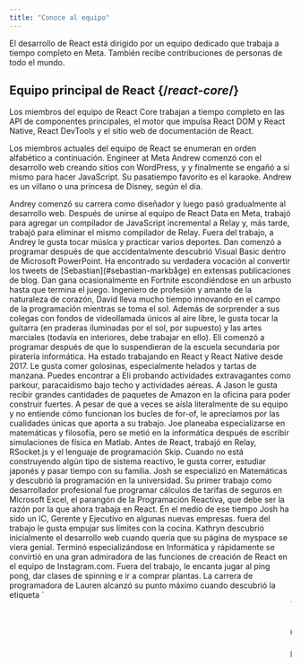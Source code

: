 ```yaml
---
title: "Conoce al equipo"
---
```


<Intro>

El desarrollo de React está dirigido por un equipo dedicado que trabaja a tiempo completo en Meta. También recibe contribuciones de personas de todo el mundo.

</Intro>

## Equipo principal de React {/*react-core*/}

Los miembros del equipo de React Core trabajan a tiempo completo en las API de componentes principales, el motor que impulsa React DOM y React Native, React DevTools y el sitio web de documentación de React.

Los miembros actuales del equipo de React se enumeran en orden alfabético a continuación.
Engineer at Meta
<TeamMember name="Andrew Clark" permalink="andrew-clark" photo="/images/team/acdlite.jpg" github="acdlite" twitter="acdlite" title="Ingeniero en Vercel">
    Andrew comenzó con el desarrollo web creando sitios con WordPress, y y finalmente se engañó a sí mismo para hacer JavaScript. Su pasatiempo favorito es el karaoke. Andrew es un villano o una princesa de Disney, según el día.
</TeamMember>

<TeamMember name="Andrey Lunyov" permalink="andrey-lunyov" photo="/images/team/andrey-lunyov.jpg" github="alunyov" twitter="alunyov" title="Ingeniero en Meta">
    Andrey comenzó su carrera como diseñador y luego pasó gradualmente al desarrollo web. Después de unirse al equipo de React Data en Meta, trabajó para agregar un compilador de JavaScript incremental a Relay y, más tarde, trabajó para eliminar el mismo compilador de Relay. Fuera del trabajo, a Andrey le gusta tocar música y practicar varios deportes.
</TeamMember>

<TeamMember name="Dan Abramov" permalink="dan-abramov" photo="/images/team/gaearon.jpg" github="gaearon" twitter="dan_abramov" title="Ingeniero en Meta">
    Dan comenzó a programar después de que accidentalmente descubrió Visual Basic dentro de Microsoft PowerPoint. Ha encontrado su verdadera vocación al convertir los tweets de [Sebastian](#sebastian-markbåge) en extensas publicaciones de blog. Dan gana ocasionalmente en Fortnite escondiéndose en un arbusto hasta que termina el juego.
</TeamMember>

<TeamMember name="Dave McCabe" permalink="dave-mccabe" photo="/images/team/dave-mccabe.jpg" github="davidmccabe" twitter="mcc_abe" title="Ingeniero en Meta">
    Ingeniero de profesión y amante de la naturaleza de corazón, David lleva mucho tiempo innovando en el campo de la programación mientras se toma el sol. Además de sorprender a sus colegas con fondos de videollamada únicos al aire libre, le gusta tocar la guitarra (en praderas iluminadas por el sol, por supuesto) y las artes marciales (todavía en interiores, debe trabajar en ello).
</TeamMember>

<TeamMember name="Eli White" permalink="eli-white" photo="/images/team/eli-white.jpg" github="TheSavior" twitter="Eli_White" title="Gerente de ingeniería en Meta">
    Eli comenzó a programar después de que lo suspendieran de la escuela secundaria por piratería informática. Ha estado trabajando en React y React Native desde 2017. Le gusta comer golosinas, especialmente helados y tartas de manzana. Puedes encontrar a Eli probando actividades extravagantes como parkour, paracaidismo bajo techo y actividades aéreas.
</TeamMember>

<TeamMember name="Jason Bonta" permalink="jason-bonta" photo="/images/team/jasonbonta.jpg" title="Gerente de ingeniería en Meta">
    A Jason le gusta recibir grandes cantidades de paquetes de Amazon en la oficina para poder construir fuertes. A pesar de que a veces se aísla literalmente de su equipo y no entiende cómo funcionan los bucles de for-of, le apreciamos por las cualidades únicas que aporta a su trabajo.
</TeamMember>

<TeamMember name="Joe Savona" permalink="joe-savona" photo="/images/team/joe.jpg" github="josephsavona" twitter="en_JS" title="Ingeniero en Meta">
    Joe planeaba especializarse en matemáticas y filosofía, pero se metió en la informática después de escribir simulaciones de física en Matlab. Antes de React, trabajó en Relay, RSocket.js y el lenguaje de programación Skip. Cuando no está construyendo algún tipo de sistema reactivo, le gusta correr, estudiar japonés y pasar tiempo con su familia.
</TeamMember>

<TeamMember name="Josh Story" permalink="josh-story" photo="/images/team/josh.jpg" github="gnoff" twitter="joshcstory" title="Ingeniero en Vercel">
    Josh se especializó en Matemáticas y descubrió la programación en la universidad. Su primer trabajo como desarrollador profesional fue programar cálculos de tarifas de seguros en Microsoft Excel, el parangón de la Programación Reactiva, que debe ser la razón por la que ahora trabaja en React. En el medio de ese tiempo Josh ha sido un IC, Gerente y Ejecutivo en algunas nuevas empresas. fuera del trabajo le gusta empujar sus límites con la cocina.
</TeamMember>

<TeamMember name="Kathryn Middleton" permalink="kathryn-middleton" photo="/images/team/kathryn-middleton.jpg" github="kmiddleton14" twitter="kmiddleton14" title="Gerente de ingeniería en Meta">
    Kathryn descubrió inicialmente el desarrollo web cuando quería que su página de myspace se viera genial. Terminó especializándose en Informática y rápidamente se convirtió en una gran admiradora de las funciones de creación de React en el equipo de Instagram.com. Fuera del trabajo, le encanta jugar al ping pong, dar clases de spinning e ir a comprar plantas.
</TeamMember>

<TeamMember name="Lauren Tan" permalink="lauren-tan" photo="/images/team/lauren.jpg" github="poteto" twitter="potetotes" personal="no.lol" title="Ingeniera en Meta">
    La carrera de programadora de Lauren alcanzó su punto máximo cuando descubrió la etiqueta `<marquee>`. Ha estado persiguiendo ese momento desde entonces. Cuando no está añadiendo errores a React, disfruta lanzando memes descarados en el chat y jugando a demasiados videojuegos con su pareja y su perra Zelda.
</TeamMember>

<TeamMember name="Luna Ruan" permalink="luna-ruan" photo="/images/team/lunaruan.jpg" github="lunaruan" twitter="lunaruan" title="Ingeniera Independiente">
    Luna aprendió a programar porque pensaba que significaba crear videojuegos. En lugar de eso, acabó trabajando en la aplicación web Pinterest, y ahora en el propio React. Luna ya no quiere crear videojuegos, pero planea dedicarse a la escritura creativa si alguna vez se aburre.
</TeamMember>

<TeamMember name="Luna Wei" permalink="luna-wei" photo="/images/team/luna-wei.jpg" github="lunaleaps" twitter="lunaleaps" title="Ingeniera en Meta">
    Luna aprendió por primera vez los fundamentos de Python de la mano de su padre cuando tenia 6. Desde entonces, ha sido imparable. Luna aspira a ser una generación Z, y el camino hacia el éxito está pavimentado con la defensa del medio ambiente, la jardinería urbana y mucho tiempo de calidad con su Voo-Doo'd (como se muestra en la imagen).
</TeamMember>

<TeamMember name="Matt Carroll" permalink="matt-carroll" photo="/images/team/matt-carroll.png" github="mattcarrollcode" twitter="mattcarrollcode" title="Defensor del Desarrollador en Meta">
    Matt se topó con el código y, desde entonces, se enamoró de crear cosas en comunidades que no se pueden crear solo. Antes de React, trabajó en YouTube, Google Assistant, Fuchsia, Google Cloud AI y Evernote. Cuando no está tratando de crear mejores herramientas para desarrolladores, disfruta de las montañas, el jazz y pasar tiempo con su familia.
</TeamMember>

<TeamMember name="Mengdi Chen" permalink="mengdi-chen" photo="/images/team/mengdi-chen.jpg" github="mondaychen" twitter="mengdi_en" title="Ingeniero en Meta">
    Mientras trabajaba en su título de Artes digitales, Mengdi se jactaba de sus habilidades de front-end porque su CSS funcionaba perfectamente incluso en IE6. Pero pronto React le abrió una nueva puerta de programación, y desde entonces ha estado soñando con unirse al equipo de React. Fuera del trabajo, suele estar ocupado persiguiendo a sus dos hijos o coleccionando recetas extrañas.
</TeamMember>

<TeamMember name="Mofei Zhang" permalink="mofei-zhang" photo="/images/team/mofei-zhang.png" github="mofeiZ" title="Ingeniera en Meta">
    Mofei comenzó a programar cuando se dio cuenta de que podía ayudarla a hacer trampa en los videojuegos. Se centró en los sistemas operativos en la escuela de pregrado / posgrado, pero ahora se encuentra felizmente jugando con React. Fuera del trabajo, le gusta depurar problemas de boulder y planificar su(s) próximo(s) viaje(s) como mochilera.
</TeamMember>

<TeamMember name="Rick Hanlon" permalink="rick-hanlon" photo="/images/team/rickhanlonii.jpg" github="rickhanlonii" twitter="rickhanlonii" personal="rickhanlon.codes" title="Ingeniero en Meta">
    Ricky se especializó en matemáticas teóricas y de alguna manera se encontró en el equipo de React Native durante un par de años antes de unirse al equipo de React. Cuando no está programando, puedes encontrarlo haciendo snowboard, andando en bicicleta, escalando, jugando golf o cerrando problemas de GitHub que no coinciden con la plantilla de problemas.
</TeamMember>

<TeamMember name="Samuel Susla" permalink="samuel-susla" photo="/images/team/sam.jpg" github="sammy-SC" twitter="SamuelSusla" title="Ingeniero en Meta">
    El interés de Samuel por la programación comenzó con la película Matrix. Todavía tiene el protector de pantalla de Matrix. Antes de trabajar en React, se centró en escribir aplicaciones para iOS. Fuera del trabajo, a Samuel le gusta jugar voleibol de playa, squash, bádminton y pasar tiempo con su familia.
</TeamMember>

<TeamMember name="Sathya Gunasekaran " permalink="sathya-gunasekaran" photo="/images/team/sathya.jpg" github="gsathya" twitter="_gsathya" title="Ingeniero en Meta">
    Sathya odiaba el Libro del dragón en la escuela, pero de alguna manera terminó trabajando en compiladores durante toda su carrera. Cuando no está compilando componentes de React, está bebiendo café o comiendo otro Dosa.
</TeamMember>

<TeamMember name="Sean Keegan" permalink="sean-keegan" photo="/images/team/sean-keegan.jpg" github="seanryankeegan" twitter="DevRelSean" title="Defensor del Desarrollador en Meta">
    Después de una primera carrera como profesor de matemáticas, Sean recordó que una clase de introducción a la ciencia informática que tenía que tomar como requisito previo y pensó "¡eso fue algo divertido!". Después de un bootcamp de programación y varios trabajos tecnológicos, Sean descubrió la defensa de los desarrolladores y no ha mirado hacia atrás. Fuera del trabajo, Sean disfruta del disco volador, los videojuegos y de investigar (pero rara vez implementar) mejores formas de cuidar sus plantas de interior.
</TeamMember>

<TeamMember name="Sebastian Markbåge" permalink="sebastian-markbåge" photo="/images/team/sebmarkbage.jpg" github="sebmarkbage" twitter="sebmarkbage" title="Ingeniero en Vercel">
    Sebastián se especializó en psicología. Suele estar callado. Incluso cuando dice algo, a menudo no tiene sentido para el resto de nosotros hasta unos meses después. La forma correcta de pronunciar su apellido es "mark-boa-geh", pero se conformó con "mark-beige" por pragmatismo, y así es como aborda React.
</TeamMember>

<TeamMember name="Sebastian Silbermann" permalink="sebastian-silbermann" photo="/images/team/sebsilbermann.jpg" github="eps1lon" twitter="sebsilbermann" title="Ingeniero Independiente">
    Sebastian aprendió a programar para hacer que los juegos de navegador que jugaba durante la clase fueran más divertidos. Eventualmente, esto lo llevó a contribuir a la mayor cantidad posible de código fuente abierto. Fuera de la programación, está ocupado asegurándose de que la gente no lo confunda con los otros Sebastians y Zilberman de la comunidad React.
</TeamMember>

<TeamMember name="Seth Webster" permalink="seth-webster" photo="/images/team/seth.jpg" github="sethwebster" twitter="sethwebster" personal="sethwebster.com" title="Gerente de ingeniería en Meta">
    Seth comenzó a programar cuando era niño y crecía en Tucson, AZ. Después de la escuela, le picó el gusanillo de la música y estuvo de gira durante unos 10 años antes de volver al *trabajo*, comenzando con Intuit. En su tiempo libre, le encanta [tomar fotografías](https://www.sethwebster.com) y volar para rescatar animales en el noreste de los Estados Unidos.
</TeamMember>

<TeamMember name="Sophie Alpert" permalink="sophie-alpert" photo="/images/team/sophiebits.jpg" github="sophiebits" twitter="sophiebits" personal="sophiebits.com" title="Ingeniera Independiente">
    Cuatro días después del lanzamiento de React, Sophie reescribió la totalidad de su proyecto actual para usarlo, y ahora se da cuenta de que quizás fue un poco imprudente. Después de convertirse en la responsable principal del proyecto, se preguntó por qué Facebook no le pagaba como a todos los demás y se unió oficialmente al equipo para liderar React durante sus años de adolescencia. Aunque renunció a ese trabajo hace años, de alguna manera todavía está en los chats grupales del equipo y "aportando valor".
</TeamMember>

<TeamMember name="Tianyu Yao" permalink="tianyu-yao" photo="/images/team/tianyu.jpg" github="tyao1" twitter="tianyu0" title="Ingeniero en Meta">
    El interés de Tianyu por las computadoras comenzó cuando era niño porque le encantan los videojuegos. Así que se especializó en informática y todavía juega juegos infantiles como League of Legends. Cuando no está frente a una computadora, disfruta jugar con sus dos gatitos, hacer caminatas y andar en kayak.
</TeamMember>

<TeamMember name="Yuzhi Zheng" permalink="yuzhi-zheng" photo="/images/team/yuzhi.jpg" github="yuzhi" twitter="yuzhiz" title="Gerente de ingeniería en Meta">
    Yuzhi estudió Ciencias de la Computación en la escuela. Le gustaba la gratificación instantánea de ver cómo el código cobraba vida sin tener que estar físicamente en un laboratorio. Ahora es gerente en la organización React. Antes de la gerencia, solía trabajar en el marco de obtención de datos de Relay. En su tiempo libre, Yuzhi disfruta optimizando su vida a través de proyectos de jardinería y mejoras para el hogar.
</TeamMember>

## Colaboradores anteriores {/*past-contributors*/}

Puedes encontrar a los antiguos miembros del equipo y a otras personas que han contribuido significativamente a React a lo largo de los años en la página de [agradecimientos](/community/acknowledgements).
